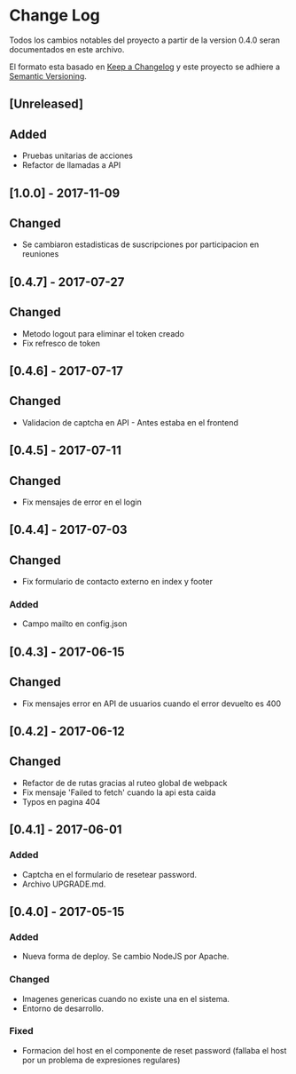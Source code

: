 # Change Log
Todos los cambios notables del proyecto a partir de la version 0.4.0 seran documentados en este archivo.

El formato esta basado en [Keep a Changelog](http://keepachangelog.com/)
y este proyecto se adhiere a  [Semantic Versioning](http://semver.org/).

## [Unreleased]
## Added
- Pruebas unitarias de acciones
- Refactor de llamadas a API

## [1.0.0] - 2017-11-09
## Changed
- Se cambiaron estadisticas de suscripciones por participacion en reuniones

## [0.4.7] - 2017-07-27
## Changed
- Metodo logout para eliminar el token creado
- Fix refresco de token

## [0.4.6] - 2017-07-17
## Changed
- Validacion de captcha en API - Antes estaba en el frontend

## [0.4.5] - 2017-07-11
## Changed
- Fix mensajes de error en el login

## [0.4.4] - 2017-07-03
## Changed
- Fix formulario de contacto externo en index y footer

### Added
- Campo mailto en config.json

## [0.4.3] - 2017-06-15
## Changed
- Fix mensajes error en API de usuarios cuando el error devuelto es 400

## [0.4.2] - 2017-06-12
## Changed
- Refactor de de rutas gracias al ruteo global de webpack
- Fix mensaje 'Failed to fetch' cuando la api esta caida
- Typos en pagina 404

## [0.4.1] - 2017-06-01
### Added
- Captcha en el formulario de resetear password.
- Archivo UPGRADE.md.

## [0.4.0] - 2017-05-15
### Added
- Nueva forma de deploy. Se cambio NodeJS por Apache.

### Changed
- Imagenes genericas cuando no existe una en el sistema.
- Entorno de desarrollo.

### Fixed
- Formacion del host en el componente de reset password
  (fallaba el host por un problema de expresiones regulares)
